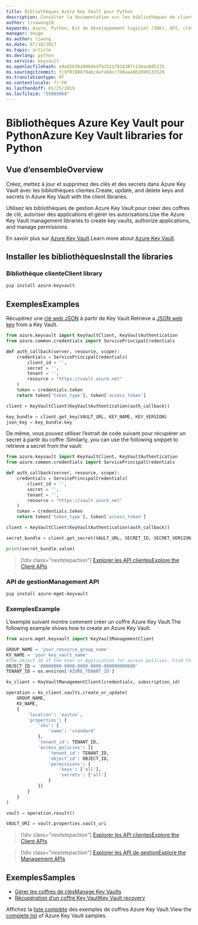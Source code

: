 ```yaml
---
title: Bibliothèques Azure Key Vault pour Python
description: Consulter la documentation sur les bibliothèques de client Python pour Azure Key Vault
author: lisawong19
keywords: Azure, Python, Kit de développement logiciel (SDK), API, clés, Key Vault, authentification, secret, clé, sécurité
manager: douge
ms.author: liwong
ms.date: 07/18/2017
ms.topic: article
ms.devlang: python
ms.service: keyvault
ms.openlocfilehash: e9ad2630a9004edfb3521f818307c134aa885315
ms.sourcegitcommit: fc9f0188879abc4afab8cc7d8aae8b2899133529
ms.translationtype: HT
ms.contentlocale: fr-FR
ms.lasthandoff: 01/25/2019
ms.locfileid: "55065068"
---
```

# <a name="azure-key-vault-libraries-for-python"></a><span data-ttu-id="e00aa-104">Bibliothèques Azure Key Vault pour Python</span><span class="sxs-lookup"><span data-stu-id="e00aa-104">Azure Key Vault libraries for Python</span></span>

## <a name="overview"></a><span data-ttu-id="e00aa-105">Vue d’ensemble</span><span class="sxs-lookup"><span data-stu-id="e00aa-105">Overview</span></span>

<span data-ttu-id="e00aa-106">Créez, mettez à jour et supprimez des clés et des secrets dans Azure Key Vault avec les bibliothèques clientes.</span><span class="sxs-lookup"><span data-stu-id="e00aa-106">Create, update, and delete keys and secrets in Azure Key Vault with the client libraries.</span></span>

<span data-ttu-id="e00aa-107">Utilisez les bibliothèques de gestion Azure Key Vault pour créer des coffres de clé, autoriser des applications et gérer les autorisations.</span><span class="sxs-lookup"><span data-stu-id="e00aa-107">Use the Azure Key Vault management libraries to create key vaults, authorize applications, and manage permissions.</span></span> 

<span data-ttu-id="e00aa-108">En savoir plus sur [Azure Key Vault](/azure/key-vault/key-vault-whatis).</span><span class="sxs-lookup"><span data-stu-id="e00aa-108">Learn more about [Azure Key Vault](/azure/key-vault/key-vault-whatis).</span></span>

## <a name="install-the-libraries"></a><span data-ttu-id="e00aa-109">Installer les bibliothèques</span><span class="sxs-lookup"><span data-stu-id="e00aa-109">Install the libraries</span></span>

### <a name="client-library"></a><span data-ttu-id="e00aa-110">Bibliothèque cliente</span><span class="sxs-lookup"><span data-stu-id="e00aa-110">Client library</span></span>

```bash
pip install azure-keyvault
```

## <a name="examples"></a><span data-ttu-id="e00aa-111">Exemples</span><span class="sxs-lookup"><span data-stu-id="e00aa-111">Examples</span></span>

<span data-ttu-id="e00aa-112">Récupérez une [clé web JSON](https://tools.ietf.org/html/draft-ietf-jose-json-web-key-18) à partir de Key Vault.</span><span class="sxs-lookup"><span data-stu-id="e00aa-112">Retrieve a [JSON web key](https://tools.ietf.org/html/draft-ietf-jose-json-web-key-18) from a Key Vault.</span></span>

```python
from azure.keyvault import KeyVaultClient, KeyVaultAuthentication
from azure.common.credentials import ServicePrincipalCredentials

def auth_callback(server, resource, scope):
    credentials = ServicePrincipalCredentials(
        client_id = '',
        secret = '',
        tenant = '',
        resource = "https://vault.azure.net"
    )
    token = credentials.token
    return token['token_type'], token['access_token']

client = KeyVaultClient(KeyVaultAuthentication(auth_callback))

key_bundle = client.get_key(VAULT_URL, KEY_NAME, KEY_VERSION)
json_key = key_bundle.key
```

<span data-ttu-id="e00aa-113">De même, vous pouvez utiliser l’extrait de code suivant pour récupérer un secret à partir du coffre :</span><span class="sxs-lookup"><span data-stu-id="e00aa-113">Similarly, you can use the following snippet to retrieve a secret from the vault:</span></span>

```python
from azure.keyvault import KeyVaultClient, KeyVaultAuthentication
from azure.common.credentials import ServicePrincipalCredentials

def auth_callback(server, resource, scope):
    credentials = ServicePrincipalCredentials(
        client_id = '',
        secret = '',
        tenant = '',
        resource = "https://vault.azure.net"
    )
    token = credentials.token
    return token['token_type'], token['access_token']

client = KeyVaultClient(KeyVaultAuthentication(auth_callback))

secret_bundle = client.get_secret(VAULT_URL, SECRET_ID, SECRET_VERSION)

print(secret_bundle.value)
```

> [!div class="nextstepaction"]
> [<span data-ttu-id="e00aa-114">Explorer les API clientes</span><span class="sxs-lookup"><span data-stu-id="e00aa-114">Explore the Client APIs</span></span>](/python/api/overview/azure/keyvault/client)

### <a name="management-api"></a><span data-ttu-id="e00aa-115">API de gestion</span><span class="sxs-lookup"><span data-stu-id="e00aa-115">Management API</span></span>

```bash
pip install azure-mgmt-keyvault
```

### <a name="example"></a><span data-ttu-id="e00aa-116">Exemples</span><span class="sxs-lookup"><span data-stu-id="e00aa-116">Example</span></span>
<span data-ttu-id="e00aa-117">L’exemple suivant montre comment créer un coffre Azure Key Vault.</span><span class="sxs-lookup"><span data-stu-id="e00aa-117">The following example shows how to create an Azure Key Vault.</span></span> 

```python
from azure.mgmt.keyvault import KeyVaultManagementClient

GROUP_NAME = 'your_resource_group_name'
KV_NAME = 'your_key_vault_name'
#The object ID of the User or Application for access policies. Find this number in the portal
OBJECT_ID = '00000000-0000-0000-0000-000000000000'
TENANT_ID = os.environ['AZURE_TENANT_ID']

kv_client = KeyVaultManagementClient(credentials, subscription_id)

operation = kv_client.vaults.create_or_update(
    GROUP_NAME,
    KV_NAME,
    {
        'location': 'eastus',
        'properties': {
            'sku': {
                'name': 'standard'
            },
            'tenant_id': TENANT_ID,
            'access_policies': [{
                'tenant_id': TENANT_ID,
                'object_id': OBJECT_ID,
                'permissions': {
                    'keys': ['all'],
                    'secrets': ['all']
                }
            }]
        }
    }
)

vault = operation.result()

VAULT_URI = vault.properties.vault_uri
```
> [!div class="nextstepaction"]
> [<span data-ttu-id="e00aa-118">Explorer les API clientes</span><span class="sxs-lookup"><span data-stu-id="e00aa-118">Explore the Client APIs</span></span>](/python/api/overview/azure/keyvault/client)

> [!div class="nextstepaction"]
> [<span data-ttu-id="e00aa-119">Explorer les API de gestion</span><span class="sxs-lookup"><span data-stu-id="e00aa-119">Explore the Management APIs</span></span>](/python/api/overview/azure/keyvault/management)

## <a name="samples"></a><span data-ttu-id="e00aa-120">Exemples</span><span class="sxs-lookup"><span data-stu-id="e00aa-120">Samples</span></span>
* <span data-ttu-id="e00aa-121">[Gérer les coffres de clés][1]</span><span class="sxs-lookup"><span data-stu-id="e00aa-121">[Manage Key Vaults][1]</span></span> 
* <span data-ttu-id="e00aa-122">[Récupération d’un coffre Key Vault][2]</span><span class="sxs-lookup"><span data-stu-id="e00aa-122">[Key Vault recovery][2]</span></span>

[1]: https://azure.microsoft.com/resources/samples/key-vault-python-manage/
[2]: https://azure.microsoft.com/resources/samples/key-vault-recovery-python/

<span data-ttu-id="e00aa-123">Affichez la [liste complète](https://azure.microsoft.com/resources/samples/?platform=python&term=key+vault) des exemples de coffres Azure Key Vault.</span><span class="sxs-lookup"><span data-stu-id="e00aa-123">View the [complete list](https://azure.microsoft.com/resources/samples/?platform=python&term=key+vault) of Azure Key Vault samples.</span></span> 
